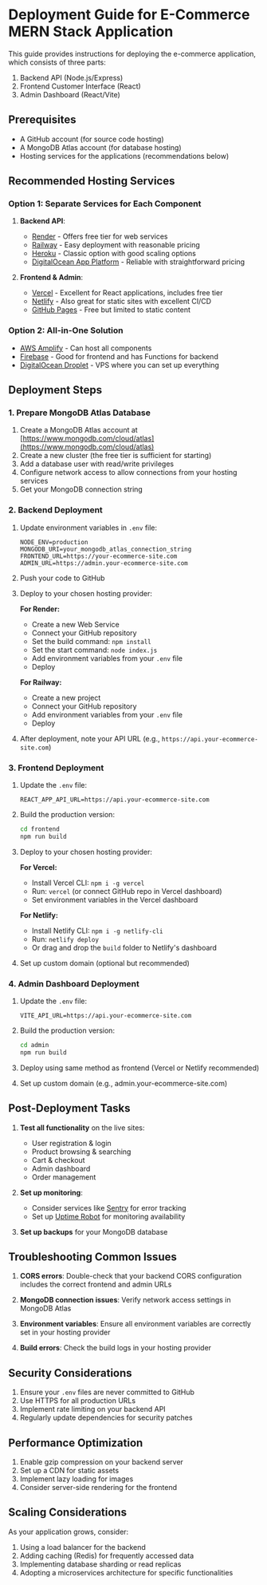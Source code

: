 # Deployment Guide for E-Commerce MERN Stack Application

This guide provides instructions for deploying the e-commerce application, which consists of three parts:

1. Backend API (Node.js/Express)
2. Frontend Customer Interface (React)
3. Admin Dashboard (React/Vite)

## Prerequisites

- A GitHub account (for source code hosting)
- A MongoDB Atlas account (for database hosting)
- Hosting services for the applications (recommendations below)

## Recommended Hosting Services

### Option 1: Separate Services for Each Component

1. **Backend API**:

   - [Render](https://render.com) - Offers free tier for web services
   - [Railway](https://railway.app) - Easy deployment with reasonable pricing
   - [Heroku](https://heroku.com) - Classic option with good scaling options
   - [DigitalOcean App Platform](https://www.digitalocean.com/products/app-platform) - Reliable with straightforward pricing

2. **Frontend & Admin**:
   - [Vercel](https://vercel.com) - Excellent for React applications, includes free tier
   - [Netlify](https://netlify.com) - Also great for static sites with excellent CI/CD
   - [GitHub Pages](https://pages.github.com) - Free but limited to static content

### Option 2: All-in-One Solution

- [AWS Amplify](https://aws.amazon.com/amplify/) - Can host all components
- [Firebase](https://firebase.google.com) - Good for frontend and has Functions for backend
- [DigitalOcean Droplet](https://www.digitalocean.com/products/droplets) - VPS where you can set up everything

## Deployment Steps

### 1. Prepare MongoDB Atlas Database

1. Create a MongoDB Atlas account at [https://www.mongodb.com/cloud/atlas](https://www.mongodb.com/cloud/atlas)
2. Create a new cluster (the free tier is sufficient for starting)
3. Add a database user with read/write privileges
4. Configure network access to allow connections from your hosting services
5. Get your MongoDB connection string

### 2. Backend Deployment

1. Update environment variables in `.env` file:

   ```
   NODE_ENV=production
   MONGODB_URI=your_mongodb_atlas_connection_string
   FRONTEND_URL=https://your-ecommerce-site.com
   ADMIN_URL=https://admin.your-ecommerce-site.com
   ```

2. Push your code to GitHub

3. Deploy to your chosen hosting provider:

   **For Render:**

   - Create a new Web Service
   - Connect your GitHub repository
   - Set the build command: `npm install`
   - Set the start command: `node index.js`
   - Add environment variables from your `.env` file
   - Deploy

   **For Railway:**

   - Create a new project
   - Connect your GitHub repository
   - Add environment variables from your `.env` file
   - Deploy

4. After deployment, note your API URL (e.g., `https://api.your-ecommerce-site.com`)

### 3. Frontend Deployment

1. Update the `.env` file:

   ```
   REACT_APP_API_URL=https://api.your-ecommerce-site.com
   ```

2. Build the production version:

   ```bash
   cd frontend
   npm run build
   ```

3. Deploy to your chosen hosting provider:

   **For Vercel:**

   - Install Vercel CLI: `npm i -g vercel`
   - Run: `vercel` (or connect GitHub repo in Vercel dashboard)
   - Set environment variables in the Vercel dashboard

   **For Netlify:**

   - Install Netlify CLI: `npm i -g netlify-cli`
   - Run: `netlify deploy`
   - Or drag and drop the `build` folder to Netlify's dashboard

4. Set up custom domain (optional but recommended)

### 4. Admin Dashboard Deployment

1. Update the `.env` file:

   ```
   VITE_API_URL=https://api.your-ecommerce-site.com
   ```

2. Build the production version:

   ```bash
   cd admin
   npm run build
   ```

3. Deploy using same method as frontend (Vercel or Netlify recommended)

4. Set up custom domain (e.g., admin.your-ecommerce-site.com)

## Post-Deployment Tasks

1. **Test all functionality** on the live sites:

   - User registration & login
   - Product browsing & searching
   - Cart & checkout
   - Admin dashboard
   - Order management

2. **Set up monitoring**:

   - Consider services like [Sentry](https://sentry.io) for error tracking
   - Set up [Uptime Robot](https://uptimerobot.com) for monitoring availability

3. **Set up backups** for your MongoDB database

## Troubleshooting Common Issues

1. **CORS errors**: Double-check that your backend CORS configuration includes the correct frontend and admin URLs

2. **MongoDB connection issues**: Verify network access settings in MongoDB Atlas

3. **Environment variables**: Ensure all environment variables are correctly set in your hosting provider

4. **Build errors**: Check the build logs in your hosting provider

## Security Considerations

1. Ensure your `.env` files are never committed to GitHub
2. Use HTTPS for all production URLs
3. Implement rate limiting on your backend API
4. Regularly update dependencies for security patches

## Performance Optimization

1. Enable gzip compression on your backend server
2. Set up a CDN for static assets
3. Implement lazy loading for images
4. Consider server-side rendering for the frontend

## Scaling Considerations

As your application grows, consider:

1. Using a load balancer for the backend
2. Adding caching (Redis) for frequently accessed data
3. Implementing database sharding or read replicas
4. Adopting a microservices architecture for specific functionalities
